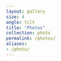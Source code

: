 ```yaml
---
layout: gallery
size: 4
angle: tilt
title: "Photos"
collection: photo
permalink: /photos/
aliases:
- /photo/
---
```

